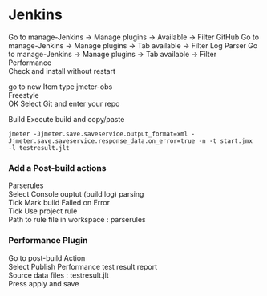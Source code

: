 # Jenkins
Go to manage-Jenkins -> Manage plugins -> Available -> Filter GitHub
Go to manage-Jenkins -> Manage plugins -> Tab available -> Filter Log   Parser 
Go to manage-Jenkins -> Manage plugins -> Tab available -> Filter Performance  
Check and install without restart

go to new Item  type jmeter-obs  
Freestyle  
OK 
Select Git and enter your repo  

Build  Execute build and copy/paste
```shell script 
jmeter -Jjmeter.save.saveservice.output_format=xml -Jjmeter.save.saveservice.response_data.on_error=true -n -t start.jmx  -l testresult.jlt
```
### Add a Post-build actions
Parserules   
Select Console ouptut (build log) parsing  
Tick Mark build Failed on Error  
Tick Use project rule  
Path to rule file in workspace :  parserules    


### Performance Plugin
Go to post-build Action  
Select Publish Performance test result report    
Source data files :  testresult.jlt   
Press apply and save
